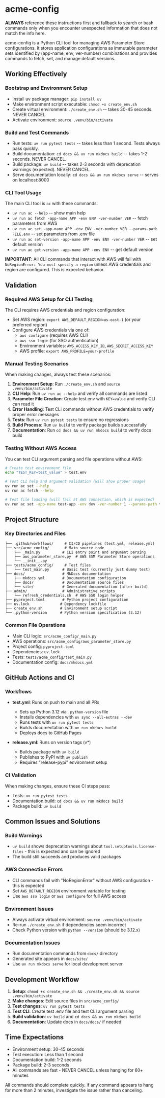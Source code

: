 # acme-config

**ALWAYS** reference these instructions first and fallback to search or bash commands only when you encounter unexpected information that does not match the info here.

acme-config is a Python CLI tool for managing AWS Parameter Store configurations. It stores application configurations as immutable parameter sets identified by (app-name, env, ver-number) combinations and provides commands to fetch, set, and manage default versions.

## Working Effectively

### Bootstrap and Environment Setup
- Install uv package manager: `pip install uv`
- Make environment script executable: `chmod +x create_env.sh`
- Create virtual environment: `./create_env.sh` -- takes 30-45 seconds. NEVER CANCEL.
- Activate environment: `source .venv/bin/activate`

### Build and Test Commands
- Run tests: `uv run pytest tests` -- takes less than 1 second. Tests always pass quickly.
- Build documentation: `cd docs && uv run mkdocs build` -- takes 1-2 seconds. NEVER CANCEL.
- Build package: `uv build` -- takes 2-3 seconds with deprecation warnings (expected). NEVER CANCEL.
- Serve documentation locally: `cd docs && uv run mkdocs serve` -- serves on localhost:8000

### CLI Tool Usage
The main CLI tool is `ac` with these commands:
- `uv run ac --help` -- show main help
- `uv run ac fetch -app-name APP -env ENV -ver-number VER` -- fetch parameters from AWS
- `uv run ac set -app-name APP -env ENV -ver-number VER --params-path FILE.env` -- set parameters from .env file
- `uv run ac set-version -app-name APP -env ENV -ver-number VER` -- set default version
- `uv run ac get-version -app-name APP -env ENV` -- get default version

**IMPORTANT**: All CLI commands that interact with AWS will fail with `NoRegionError: You must specify a region` unless AWS credentials and region are configured. This is expected behavior.

## Validation

### Required AWS Setup for CLI Testing
The CLI requires AWS credentials and region configuration:
- Set AWS region: `export AWS_DEFAULT_REGION=us-east-1` (or your preferred region)
- Configure AWS credentials via one of:
  - `aws configure` (requires AWS CLI)
  - `aws sso login` (for SSO authentication)
  - Environment variables: `AWS_ACCESS_KEY_ID`, `AWS_SECRET_ACCESS_KEY`
  - AWS profile: `export AWS_PROFILE=your-profile`

### Manual Testing Scenarios
When making changes, always test these scenarios:
1. **Environment Setup**: Run `./create_env.sh` and `source .venv/bin/activate`
2. **CLI Help**: Run `uv run ac --help` and verify all commands are listed
3. **Parameter File Creation**: Create test.env with `KEY=value` and verify CLI can read it
4. **Error Handling**: Test CLI commands without AWS credentials to verify proper error messages
5. **Tests**: Run `uv run pytest tests` to ensure no regressions
6. **Build Process**: Run `uv build` to verify package builds successfully
7. **Documentation**: Run `cd docs && uv run mkdocs build` to verify docs build

### Testing Without AWS Access
You can test CLI argument parsing and file operations without AWS:
```bash
# Create test environment file
echo "TEST_KEY=test_value" > test.env

# Test CLI help and argument validation (will show proper usage)
uv run ac set --help
uv run ac fetch --help

# Test file loading (will fail at AWS connection, which is expected)
uv run ac set -app-name test-app -env dev -ver-number 1 --params-path test.env
```

## Project Structure

### Key Directories and Files
```
├── .github/workflows/     # CI/CD pipelines (test.yml, release.yml)
├── src/acme_config/       # Main source code
│   ├── _main.py          # CLI entry point and argument parsing
│   ├── aws_parameter_store.py  # AWS SSM Parameter Store operations
│   └── __init__.py
├── tests/acme_config/     # Test files
│   └── test_main.py      # Basic test (currently just dummy test)
├── docs/                 # MkDocs documentation
│   ├── mkdocs.yml        # Documentation configuration
│   ├── docs/             # Documentation source files
│   └── site/             # Generated documentation (after build)
├── admin/                # Administrative scripts
│   └── refresh_credentials.sh  # AWS SSO login helper
├── pyproject.toml        # Python project configuration
├── uv.lock              # Dependency lockfile
├── create_env.sh        # Environment setup script
└── .python-version      # Python version specification (3.12)
```

### Common File Operations
- Main CLI logic: `src/acme_config/_main.py`
- AWS operations: `src/acme_config/aws_parameter_store.py`
- Project config: `pyproject.toml`
- Dependencies: `uv.lock`
- Tests: `tests/acme_config/test_main.py`
- Documentation config: `docs/mkdocs.yml`

## GitHub Actions and CI

### Workflows
- **test.yml**: Runs on push to main and all PRs
  - Sets up Python 3.12 via `.python-version` file
  - Installs dependencies with `uv sync --all-extras --dev`
  - Runs tests with `uv run pytest tests`
  - Builds documentation with `uv run mkdocs build`
  - Deploys docs to GitHub Pages

- **release.yml**: Runs on version tags (v*)
  - Builds package with `uv build`
  - Publishes to PyPI with `uv publish`
  - Requires "release-pypi" environment setup

### CI Validation
When making changes, ensure these CI steps pass:
- Tests: `uv run pytest tests`
- Documentation build: `cd docs && uv run mkdocs build`
- Package build: `uv build`

## Common Issues and Solutions

### Build Warnings
- `uv build` shows deprecation warnings about `tool.setuptools.license-files` - this is expected and can be ignored
- The build still succeeds and produces valid packages

### AWS Connection Errors
- CLI commands fail with "NoRegionError" without AWS configuration - this is expected
- Set `AWS_DEFAULT_REGION` environment variable for testing
- Use `aws sso login` or `aws configure` for full AWS access

### Environment Issues
- Always activate virtual environment: `source .venv/bin/activate`
- Re-run `./create_env.sh` if dependencies seem incorrect
- Check Python version with `python --version` (should be 3.12.x)

### Documentation Issues
- Run documentation commands from `docs/` directory
- Generated site appears in `docs/site/`
- Use `uv run mkdocs serve` for local development server

## Development Workflow

1. **Setup**: `chmod +x create_env.sh && ./create_env.sh && source .venv/bin/activate`
2. **Make changes**: Edit source files in `src/acme_config/`
3. **Test changes**: `uv run pytest tests`
4. **Test CLI**: Create test .env file and test CLI argument parsing
5. **Build validation**: `uv build` and `cd docs && uv run mkdocs build`
6. **Documentation**: Update docs in `docs/docs/` if needed

## Time Expectations

- Environment setup: 30-45 seconds
- Test execution: Less than 1 second
- Documentation build: 1-2 seconds
- Package build: 2-3 seconds
- All commands are fast - NEVER CANCEL unless hanging for 60+ minutes

All commands should complete quickly. If any command appears to hang for more than 2 minutes, investigate the issue rather than canceling.